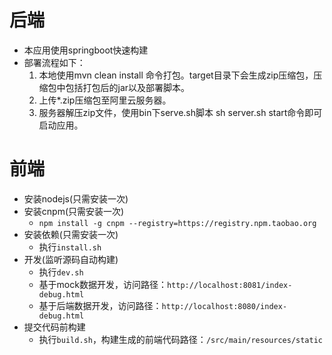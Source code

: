 # 后端
- 本应用使用springboot快速构建
- 部署流程如下：
    1. 本地使用mvn clean install 命令打包。target目录下会生成zip压缩包，压缩包中包括打包后的jar以及部署脚本。
    2. 上传*.zip压缩包至阿里云服务器。
    3. 服务器解压zip文件，使用bin下serve.sh脚本  sh server.sh start命令即可启动应用。
# 前端
- 安装nodejs(只需安装一次)
- 安装cnpm(只需安装一次)
    - `npm install -g cnpm --registry=https://registry.npm.taobao.org`
- 安装依赖(只需安装一次)
    - 执行`install.sh`
- 开发(监听源码自动构建)
    - 执行`dev.sh`
    - 基于mock数据开发，访问路径：`http://localhost:8081/index-debug.html`
    - 基于后端数据开发，访问路径：`http://localhost:8080/index-debug.html`
- 提交代码前构建
    - 执行`build.sh`，构建生成的前端代码路径：`/src/main/resources/static`
